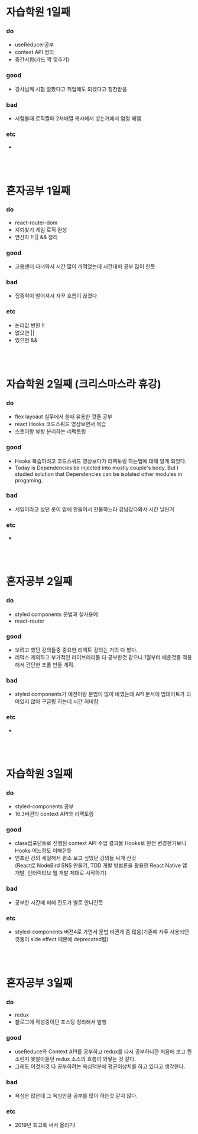
# 자습학원 1일째 
### do
- useReducer공부
- context API 정리
- 중간시험(카드 짝 맞추기)

### good
- 강사님께 시험 잘봤다고 취업해도 되겠다고 칭찬받음

### bad
- 시험볼때 로직짤때 2차배열 복사해서 넣는거에서 엄청 헤맴

### etc
- 

<br /><br />

# 혼자공부 1일째 
### do
- react-router-dom
- 지뢰찾기 게임 로직 완성
- 연산자 !! || && 정리

### good
- 고용센터 다녀와서 시간 많이 까먹었는데 시간대비 공부 많이 한듯

### bad
- 집중력이 떨어져서 자꾸 흐름이 끊겼다

### etc
- 논리값 변환 !!
- 없으면 ||
- 있으면 &&

<br /><br />

# 자습학원 2일째 (크리스마스라 휴강)
### do
- flex layoaut 실무에서 쓸때 유용한 것들 공부
- react Hooks 코드스쿼드 영상보면서 복습 
- 스토어랑 뷰랑 분리하는 리팩토링

### good
- Hooks 복습하려고 코드스쿼드 영상보다가 리팩토링 하는법에 대해 알게 되었다.
- Today is Dependencies be injected into mostly couple's body.
But I studied solution that Dependencies can be isolated other modules in progaming.

### bad
- 세일이라고 샀던 옷이 맘에 안들어서 환불하느라 강남갔다와서 시간 날린거

### etc
- 

<br /><br />

# 혼자공부 2일째 
### do
- styled components 문법과 실사용예
- react-router

### good
- 보려고 했던 강의들중 중요한 리액트 강의는 거의 다 봤다. 
- 리덕스 제외하고 부가적인 라이브러리들 다 공부한것 같으니 1월부터 배운것들 적용해서 간단한 포폴 만들 계획.

### bad
- styled components가 예전이랑 문법이 많이 바꼈는데 API 문서에 업데이트가 되어있지 않아 구글링 하는데 시간 허비함

### etc
- 

<br /><br />

# 자습학원 3일째 
### do
- styled-components 공부
- 16.3버젼의 context API와 리팩토링

### good
- class컴포넌트로 진행된 context API 수업 결과물 Hooks로 완전 변경한거보니 Hooks 어느정도 이해한듯
- 인프런 강의 세일해서 평소 보고 싶었던 강의들 싸게 산것<br>
(React로 NodeBird SNS 만들기, TDD 개발 방법론을 활용한 React Native 앱 개발, 인터랙티브 웹 개발 제대로 시작하기)


### bad
- 공부한 시간에 비해 진도가 별로 안나간듯 

### etc
- styled-components 버젼4로 가면서 문법 바뀐게 좀 많음(기존에 자주 사용되던 것들이 side effect 때문에 deprecated됨)

<br /><br />

# 혼자공부 3일째 
### do
- redux
- 블로그에 작성중이던 포스팅 정리해서 발행

### good
- useReduce와 Context API를 공부하고 redux를 다시 공부하니깐 처음에 보고 뭔소린지 못알아듣던 redux 소스의 흐름이 와닿는 것 같다.
- 그래도 이것저것 다 공부하려는 욕심덕분에 평균이상치를 하고 있다고 생각한다.

### bad
- 욕심은 많은데 그 욕심만큼 공부를 많이 하는것 같지 않다. 

### etc
- 2019년 회고록 써서 올리기!

<br /><br />
